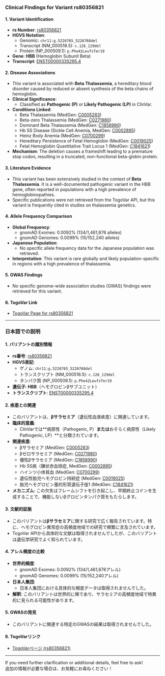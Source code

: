 ### Clinical Findings for Variant rs80356821

#### 1. **Variant Identification**
   - **rs Number**: [rs80356821](https://identifiers.org/dbsnp/rs80356821)
   - **HGVS Notation**:
     - Genomic: `chr11:g.5226765_5226768del`
     - Transcript (NM_000518.5): `c.126_129del`
     - Protein (NP_000509.1): `p.Phe42LeufsTer19`
   - **Gene**: **HBB** (Hemoglobin Subunit Beta)
   - **Transcript**: [ENST00000335295.4](https://www.ensembl.org/Homo_sapiens/Transcript/Summary?db=core;t=ENST00000335295)

#### 2. **Disease Associations**
   - This variant is associated with **Beta Thalassemia**, a hereditary blood disorder caused by reduced or absent synthesis of the beta chains of hemoglobin.
   - **Clinical Significance**:
     - Classified as **Pathogenic (P)** or **Likely Pathogenic (LP)** in ClinVar.
   - **Conditions Linked**:
     - Beta Thalassemia (MedGen: [C0005283](https://www.ncbi.nlm.nih.gov/medgen/C0005283))
     - Beta-zero Thalassemia (MedGen: [C0271980](https://www.ncbi.nlm.nih.gov/medgen/C0271980))
     - Dominant Beta Thalassemia (MedGen: [C1858990](https://www.ncbi.nlm.nih.gov/medgen/C1858990))
     - Hb SS Disease (Sickle Cell Anemia, MedGen: [C0002895](https://www.ncbi.nlm.nih.gov/medgen/C0002895))
     - Heinz Body Anemia (MedGen: [C0700299](https://www.ncbi.nlm.nih.gov/medgen/C0700299))
     - Hereditary Persistence of Fetal Hemoglobin (MedGen: [C0019025](https://www.ncbi.nlm.nih.gov/medgen/C0019025))
     - Fetal Hemoglobin Quantitative Trait Locus 1 (MedGen: [C1841621](https://www.ncbi.nlm.nih.gov/medgen/C1841621))
   - **Mechanism**: The deletion causes a frameshift leading to a premature stop codon, resulting in a truncated, non-functional beta-globin protein.

#### 3. **Literature Evidence**
   - This variant has been extensively studied in the context of **Beta Thalassemia**. It is a well-documented pathogenic variant in the HBB gene, often reported in populations with a high prevalence of hemoglobinopathies.
   - Specific publications were not retrieved from the TogoVar API, but this variant is frequently cited in studies on thalassemia genetics.

#### 4. **Allele Frequency Comparison**
   - **Global Frequency**:
     - gnomAD Exomes: 0.0092% (134/1,461,876 alleles)
     - gnomAD Genomes: 0.0099% (15/152,240 alleles)
   - **Japanese Population**:
     - No specific allele frequency data for the Japanese population was retrieved.
   - **Interpretation**: This variant is rare globally and likely population-specific in regions with a high prevalence of thalassemia.

#### 5. **GWAS Findings**
   - No specific genome-wide association studies (GWAS) findings were retrieved for this variant.

#### 6. **TogoVar Link**
   - [TogoVar Page for rs80356821](https://togovar.org/variant/tgv371136709)

---

### 日本語での説明

#### 1. **バリアントの識別情報**
   - **rs番号**: [rs80356821](https://identifiers.org/dbsnp/rs80356821)
   - **HGVS表記**:
     - ゲノム: `chr11:g.5226765_5226768del`
     - トランスクリプト (NM_000518.5): `c.126_129del`
     - タンパク質 (NP_000509.1): `p.Phe42LeufsTer19`
   - **遺伝子**: **HBB**（ヘモグロビンβサブユニット）
   - **トランスクリプト**: [ENST00000335295.4](https://www.ensembl.org/Homo_sapiens/Transcript/Summary?db=core;t=ENST00000335295)

#### 2. **疾患との関連**
   - このバリアントは、**βサラセミア**（遺伝性血液疾患）に関連しています。
   - **臨床的意義**:
     - ClinVarでは**病原性（Pathogenic, P）**または**おそらく病原性（Likely Pathogenic, LP）**と分類されています。
   - **関連疾患**:
     - βサラセミア (MedGen: [C0005283](https://www.ncbi.nlm.nih.gov/medgen/C0005283))
     - βゼロサラセミア (MedGen: [C0271980](https://www.ncbi.nlm.nih.gov/medgen/C0271980))
     - 優性βサラセミア (MedGen: [C1858990](https://www.ncbi.nlm.nih.gov/medgen/C1858990))
     - Hb SS病（鎌状赤血球症, MedGen: [C0002895](https://www.ncbi.nlm.nih.gov/medgen/C0002895))
     - ハインツ小体貧血 (MedGen: [C0700299](https://www.ncbi.nlm.nih.gov/medgen/C0700299))
     - 遺伝性胎児ヘモグロビン持続症 (MedGen: [C0019025](https://www.ncbi.nlm.nih.gov/medgen/C0019025))
     - 胎児ヘモグロビン量的形質遺伝子座1 (MedGen: [C1841621](https://www.ncbi.nlm.nih.gov/medgen/C1841621))
   - **メカニズム**: この欠失はフレームシフトを引き起こし、早期終止コドンを生成することで、機能しないβグロビンタンパク質をもたらします。

#### 3. **文献的証拠**
   - このバリアントは**βサラセミア**に関する研究で広く報告されています。特に、ヘモグロビン異常症の高頻度地域での研究で頻繁に言及されています。
   - TogoVar APIから具体的な文献は取得されませんでしたが、このバリアントは遺伝学研究でよく知られています。

#### 4. **アレル頻度の比較**
   - **世界的頻度**:
     - gnomAD Exomes: 0.0092% (134/1,461,876アレル)
     - gnomAD Genomes: 0.0099% (15/152,240アレル)
   - **日本人集団**:
     - 日本人集団における具体的な頻度データは取得されませんでした。
   - **解釈**: このバリアントは世界的に稀であり、サラセミアの高頻度地域で特異的に見られる可能性があります。

#### 5. **GWASの発見**
   - このバリアントに関連する特定のGWASの結果は取得されませんでした。

#### 6. **TogoVarリンク**
   - [TogoVarページ (rs80356821)](https://togovar.org/variant/tgv371136709)

---

If you need further clarification or additional details, feel free to ask!  
追加の情報が必要な場合は、お気軽にお尋ねください！